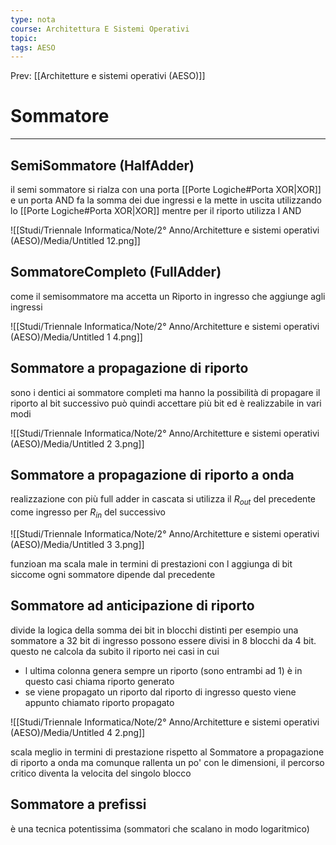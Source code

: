 ```yaml
---
type: nota
course: Architettura E Sistemi Operativi
topic: 
tags: AESO
---
```


Prev: [[Architetture e sistemi operativi (AESO)]]

# Sommatore
---


## SemiSommatore (HalfAdder)

il semi sommatore si rialza con una porta [[Porte Logiche#Porta XOR|XOR]] e un porta AND fa la somma dei due ingressi  e la mette in uscita utilizzando lo [[Porte Logiche#Porta XOR|XOR]] mentre per il riporto utilizza l AND

![[Studi/Triennale Informatica/Note/2° Anno/Architetture e sistemi operativi (AESO)/Media/Untitled 12.png]]

## SommatoreCompleto (FullAdder)

come il semisommatore ma accetta un Riporto in ingresso che aggiunge agli ingressi

![[Studi/Triennale Informatica/Note/2° Anno/Architetture e sistemi operativi (AESO)/Media/Untitled 1 4.png]]

## Sommatore a propagazione di riporto

 sono i dentici ai sommatore completi ma hanno la possibilità di propagare il riporto al bit successivo può quindi accettare più bit ed è realizzabile in vari modi

![[Studi/Triennale Informatica/Note/2° Anno/Architetture e sistemi operativi (AESO)/Media/Untitled 2 3.png]]

## Sommatore a propagazione di riporto a onda

realizzazione con più full adder in cascata si utilizza il $R_{out}$ del precedente come ingresso per $R_{in}$ del successivo

![[Studi/Triennale Informatica/Note/2° Anno/Architetture e sistemi operativi (AESO)/Media/Untitled 3 3.png]]

funzioan ma scala male in termini di prestazioni con l aggiunga di bit siccome ogni sommatore dipende dal precedente

## Sommatore ad anticipazione di riporto

 divide la logica della somma dei bit in blocchi distinti per esempio una sommatore a 32 bit di ingresso possono essere divisi in 8 blocchi da 4 bit. questo ne calcola da subito il riporto nei casi in cui

- l ultima colonna genera sempre un riporto (sono entrambi ad 1) è in questo casi chiama riporto generato
- se viene propagato un riporto dal riporto di ingresso questo viene appunto chiamato riporto propagato

![[Studi/Triennale Informatica/Note/2° Anno/Architetture e sistemi operativi (AESO)/Media/Untitled 4 2.png]]

 scala meglio in termini di prestazione rispetto  al Sommatore a propagazione di riporto a onda ma comunque rallenta un po' con le dimensioni, il percorso critico diventa la velocita del singolo blocco

## Sommatore a prefissi

è una tecnica potentissima (sommatori che scalano in modo logaritmico)
